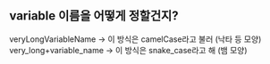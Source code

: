 ## variable 이름을 어떻게 정할건지? <br>
veryLongVariableName -> 이 방식은 camelCase라고 불러 (낙타 등 모양) <br>
very_long+variable_name -> 이 방식은 snake_case라고 해 (뱀 모양)
